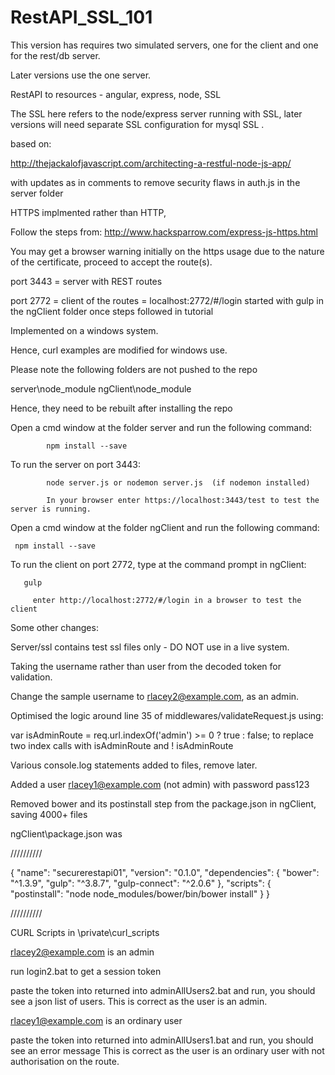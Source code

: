# RestAPI_SSL_101

This version has requires two simulated servers, one for the client and one for the rest/db server.

Later versions use the one server.

RestAPI to resources - angular, express, node, SSL

The SSL here refers to the node/express server running with SSL, later versions will need separate SSL configuration for mysql SSL .


based on: 

http://thejackalofjavascript.com/architecting-a-restful-node-js-app/

with updates as in comments to remove security flaws in auth.js in the server folder

HTTPS implmented rather than HTTP, 

Follow the steps from:
http://www.hacksparrow.com/express-js-https.html

You may get a browser warning initially on the https usage due to the nature of the certificate, proceed to accept the route(s).


port 3443  = server with REST routes

port 2772   = client of the routes = localhost:2772/#/login
started with gulp in the ngClient folder once steps followed in tutorial


Implemented on a windows system.

Hence, curl examples are modified for windows use.


Please note the following folders are not pushed to the repo  

server\node_module
ngClient\node_module

Hence, they need to be rebuilt after installing the repo

Open a cmd window at the folder server and run the following command:

			npm install --save  
		 
		 
To run the server on port 3443: 

			node server.js or nodemon server.js  (if nodemon installed)
			
			In your browser enter https://localhost:3443/test to test the server is running.
			


Open a cmd window at the folder ngClient and run the following command:

     npm install --save  
		 
To run the client on port 2772, type at the command prompt in ngClient:

	   gulp

		 enter http://localhost:2772/#/login in a browser to test the client
		 
		 
		 
 



 
Some other changes:

Server/ssl contains test ssl files only - DO NOT use in a live system.

Taking the username rather than user from the decoded token for validation.

Change the sample username to rlacey2@example.com, as an admin.

Optimised the logic around line 35 of middlewares/validateRequest.js using:

var isAdminRoute = req.url.indexOf('admin') >= 0 ? true : false; to replace two index calls with isAdminRoute and ! isAdminRoute


Various console.log statements added to files, remove later.

Added a user rlacey1@example.com (not admin) with password pass123

 
Removed bower and its postinstall step from the package.json in ngClient, saving 4000+ files

ngClient\package.json was

//////////

{
  "name": "securerestapi01",
  "version": "0.1.0",
  "dependencies": {
    "bower": "^1.3.9",
    "gulp": "^3.8.7",
    "gulp-connect": "^2.0.6"
  },
  "scripts": {
    "postinstall": "node node_modules/bower/bin/bower install"
  }
}

//////////



CURL Scripts in  \private\curl_scripts

rlacey2@example.com is an admin

run login2.bat to get a session token

paste the token into returned into adminAllUsers2.bat and run, you should see a json list of users.
This is correct as the user is an admin.


rlacey1@example.com is an ordinary user

paste the token into returned into adminAllUsers1.bat and run, you should see an error message
This is correct as the user is an ordinary user with not authorisation on the route.
